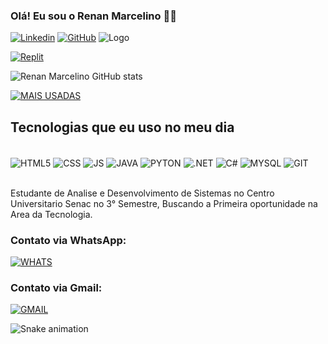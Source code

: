 ### Olá! Eu sou o Renan Marcelino 👋🏼

[![Linkedin](https://img.shields.io/badge/LinkedIn-0077B5?style=for-the-badge&logo=linkedin&logoColor=white)](https://www.linkedin.com/in/renan-m-b2218113a)
[![GitHub](https://img.shields.io/badge/GitHub-100000?style=for-the-badge&logo=github&logoColor=white)](https://github.com/Renan-Marcelino)
![Logo](https://github.com/seu-usuario/seu-repositorio/raw/main/caminho-para-a-imagem/sua-imagem.png)

[![Replit](https://img.shields.io/badge/replit-667881?style=for-the-badge&logo=replit&logoColor=white)](https://replit.com/~)


![Renan Marcelino GitHub stats](https://github-readme-stats.vercel.app/api?username=Renan-Marcelino&show_icons=true&theme=dracula)

[![MAIS USADAS](https://github-readme-stats.vercel.app/api/top-langs/?username=Renan-Marcelino)](https://github.com/Renan-Marcelino/github-readme-stats)

## Tecnologias que eu uso no meu dia 

<div style="display: inline_block"><br/>
    <img align="center" alt="HTML5" src="https://img.shields.io/badge/HTML5-E34F26?style=for-the-badge&logo=html5&logoColor=white" />
    <img align="center" alt="CSS" src="https://img.shields.io/badge/CSS3-1572B6?style=for-the-badge&logo=css3&logoColor=white" />
    <img align="center" alt="JS" src="https://img.shields.io/badge/JavaScript-F7DF1E?style=for-the-badge&logo=javascript&logoColor=black" />
    <img align="center" alt="JAVA" src="https://img.shields.io/badge/Java-ED8B00?style=for-the-badge&logo=openjdk&logoColor=white" />
    <img align="center" alt="PYTON" src="https://img.shields.io/badge/Python-14354C?style=for-the-badge&logo=python&logoColor=white" />
    <img align="center" alt=".NET" src="https://img.shields.io/badge/.NET-5C2D91?style=for-the-badge&logo=.net&logoColor=white" />
    <img align="center" alt="C#" src="https://img.shields.io/badge/C%23-239120?style=for-the-badge&logo=c-sharp&logoColor=white" />
    <img align="center" alt="MYSQL" src="https://img.shields.io/badge/MySQL-00000F?style=for-the-badge&logo=mysql&logoColor=white" />
    <img align="center" alt="GIT" src="https://img.shields.io/badge/GIT-E44C30?style=for-the-badge&logo=git&logoColor=white" />

</div><br/>

Estudante de Analise e Desenvolvimento de Sistemas no Centro Universitario Senac no 3° Semestre, Buscando a Primeira oportunidade na Area da Tecnologia.

### Contato via WhatsApp:
[![WHATS](https://img.shields.io/badge/WhatsApp-25D366?style=for-the-badge&logo=whatsapp&logoColor=white)](https://wa.me/+5511956497866)

### Contato via Gmail:

[![GMAIL](https://img.shields.io/badge/Gmail-D14836?style=for-the-badge&logo=gmail&logoColor=white)](https://mail.google.com/mail/u/0/?tab=rm&ogbl#inbox?compose=GTvVlcRzDsPhGdxnxlngVPFWrXzmncnmcbfFggxMjsDftBlHzzngbllwsBnKTGxdQqTLPsWRKtGCV)

  ![Snake animation](https://github.com/Sally-maker/Sally-maker/blob/output/github-contribution-grid-snake.svg)






